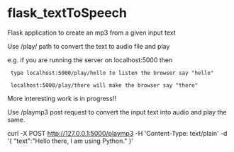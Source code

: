 # flask_textToSpeech

Flask application to create an mp3 from a given input text

Use /play/ path to convert the text to audio file and play

e.g. if you are running the server on localhost:5000 then 

     type localhost:5000/play/hello to listen the browser say "hello"

     localhost:5000/play/there will make the browser say "there"
        
More interesting work is in progress!!

Use /playmp3 post request to convert the input text into audio and play the same.

curl -X POST   http://127.0.0.1:5000/playmp3  -H 'Content-Type: text/plain' -d '{
"text":"Hello there, I am using Python."
}'